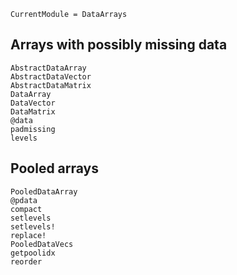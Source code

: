 ```@meta
CurrentModule = DataArrays
```

## Arrays with possibly missing data

```@docs
AbstractDataArray
AbstractDataVector
AbstractDataMatrix
DataArray
DataVector
DataMatrix
@data
padmissing
levels
```

## Pooled arrays

```@docs
PooledDataArray
@pdata
compact
setlevels
setlevels!
replace!
PooledDataVecs
getpoolidx
reorder
```
